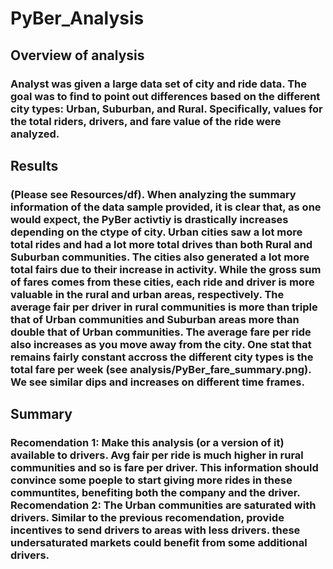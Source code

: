 # PyBer_Analysis

## Overview of analysis
### Analyst was given a large data set of city and ride data. The goal was to find to point out differences based on the different city types: Urban, Suburban, and Rural. Specifically, values for the total riders, drivers, and fare value of the ride were analyzed.

## Results
### (Please see Resources/df). When analyzing the summary information of the data sample provided, it is clear that, as one would expect, the PyBer activtiy is drastically increases depending on the ctype of city. Urban cities saw a lot more total rides and had a lot more total drives than both Rural and Suburban communities. The cities also generated a lot more total fairs due to their increase in activity. While the gross sum of fares comes from these cities, each ride and driver is more valuable in the rural and urban areas, respectively. The average fair per driver in rural communities is more than triple that of Urban communities and Suburban areas more than double that of Urban communities. The average fare per ride also increases as you move away from the city. One stat that remains fairly constant accross the different city types is the total fare per week (see analysis/PyBer_fare_summary.png). We see similar dips and increases on different time frames. 

## Summary
### Recomendation 1: Make this analysis (or a version of it) available to drivers. Avg fair per ride is much higher in rural communities and so is fare per driver. This information should convince some poeple to start giving more rides in these communtites, benefiting both the company and the driver. Recomendation 2: The Urban communities are saturated with drivers. Similar to the previous recomendation, provide incentives to send drivers to areas with less drivers. these undersaturated markets could benefit from some additional drivers.
